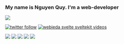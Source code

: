 ### My name is Nguyen Quy. I'm a web-developer

<!-- ![Nguyen Quy's github stats](https://github-readme-stats.vercel.app/api?username=nguyenquy0710&include_all_commits=true&count_private=true&show_icons=true&line_height=20&title_color=FFFFFF&icon_color=FFFFFF&text_color=FFFFFF&bg_color=00aa55) -->

<a href="https://github.com/nguyenquy0710/github-stats">
  <img src="https://github-readme-stats.vercel.app/api?username=nguyenquy0710&include_all_commits=true&count_private=true&show_icons=true&line_height=27&title_color=FFFFFF&icon_color=FFFFFF&text_color=FFFFFF&bg_color=00aa55" />
</a>

[![twitter follow](https://img.shields.io/badge/twitter-follow-blue?logo=twitter&style=for-the-badge)](https://twitter.com/nhquydev)
[![webjeda svelte sveltekit videos](https://img.shields.io/badge/watch-videos-blue?logo=youtube&style=for-the-badge)](https://www.youtube.com/@nhquydev)

<a target="_blank" href="https://github.com/nguyenquy0710/nguyenquy0710"><img src="https://img.shields.io/github/stars/nguyenquy0710/nguyenquy0710" /></a> <a target="_blank" href="https://hub.docker.com/r/nguyenquy0710/nguyenquy0710"><img src="https://img.shields.io/docker/pulls/nguyenquy0710/nguyenquy0710" /></a>
<a target="_blank" href="https://hub.docker.com/r/nguyenquy0710/nguyenquy0710"><img src="https://img.shields.io/docker/v/nguyenquy0710/nguyenquy0710/latest?label=docker%20image%20ver." /></a>
<a target="_blank" href="https://github.com/nguyenquy0710/nguyenquy0710"><img src="https://img.shields.io/github/last-commit/nguyenquy0710/nguyenquy0710" /></a>
<a target="_blank" href="https://opencollective.com/uptime-kuma"><img src="https://opencollective.com/uptime-kuma/total/badge.svg?label=Open%20Collective%20Backers&color=brightgreen" /></a>
